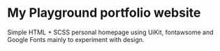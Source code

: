 # My Playground portfolio website

Simple HTML + SCSS personal homepage using UiKit, fontawsome and Google Fonts mainly to experiment with design. 

 